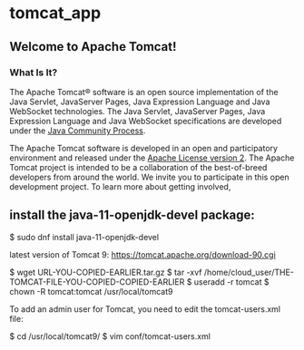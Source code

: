 # tomcat_app

## Welcome to Apache Tomcat!

### What Is It?

The Apache Tomcat® software is an open source implementation of the Java
Servlet, JavaServer Pages, Java Expression Language and Java WebSocket
technologies. The Java Servlet, JavaServer Pages, Java Expression Language and
Java WebSocket specifications are developed under the
[Java Community Process](https://jcp.org/en/introduction/overview).

The Apache Tomcat software is developed in an open and participatory
environment and released under the
[Apache License version 2](https://www.apache.org/licenses/). The Apache Tomcat
project is intended to be a collaboration of the best-of-breed developers from
around the world. We invite you to participate in this open development
project. To learn more about getting involved,

##  install the java-11-openjdk-devel package:
$ sudo dnf install java-11-openjdk-devel

latest version of Tomcat 9:
https://tomcat.apache.org/download-90.cgi

$ wget  URL-YOU-COPIED-EARLIER.tar.gz
$ tar -xvf /home/cloud_user/THE-TOMCAT-FILE-YOU-COPIED-COPIED-EARLIER
$ useradd -r tomcat
$ chown -R tomcat:tomcat /usr/local/tomcat9

To add an admin user for Tomcat, you need to edit the tomcat-users.xml file:

$ cd /usr/local/tomcat9/
$ vim conf/tomcat-users.xml

<role rolename="admin-gui,manager-gui" >
<user username="admin" password="YOURPASSWORDHERE" roles="admin-gui,manager-gui" >
